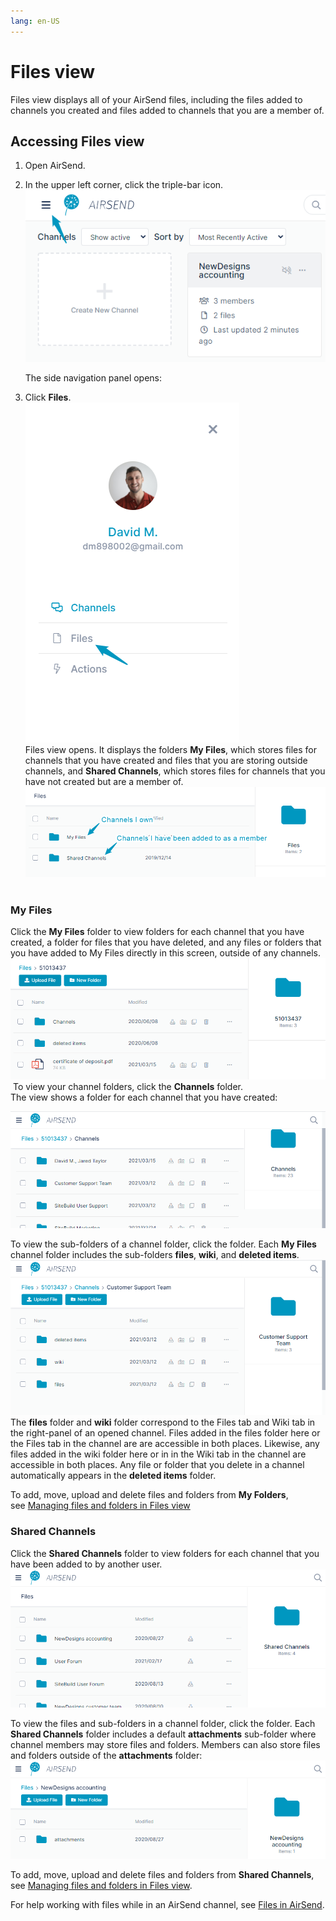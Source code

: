 ```yaml
---
lang: en-US
---
```


# Files view

Files view displays all of your AirSend files, including the files added to channels you created and files added to channels that you are a member of.

## Accessing Files view

1.  Open AirSend.
2.  In the upper left corner, click the triple-bar icon.  
    ![Go to Files View](../assets/files/files-view/go-to-files-view.png)  
      
    The side navigation panel opens:
3.  Click **Files**.  
    ![](../assets/files/files-view/channel-file-navigation-pane.png)  
    Files view opens. It displays the folders **My Files**, which stores files for channels that you have created and files that you are storing outside channels, and **Shared Channels**, which stores files for channels that you have not created but are a member of.   
    ![My Files folders My Files and Shared Channels](../assets/files/files-view/my-files-folders-my-files-and-shared-channels.png) 

### My Files

Click the **My Files** folder to view folders for each channel that you have created, a folder for files that you have deleted, and any files or folders that you have added to My Files directly in this screen, outside of any channels.   
![](../assets/files/files-view/as-my-files.png) To view your channel folders, click the **Channels** folder.  
The view shows a folder for each channel that you have created:  

![](../assets/files/files-view/contents-of-my-files-channels.png)

To view the sub-folders of a channel folder, click the folder. Each **My Files** channel folder includes the sub-folders **files**, **wiki**, and **deleted items**.   
![](../assets/files/files-view/as-channel-files.png)  
The **files** folder and **wiki** folder correspond to the Files tab and Wiki tab in the right-panel of an opened channel. Files added in the files folder here or the Files tab in the channel are are accessible in both places. Likewise, any files added in the wiki folder here or in in the Wiki tab in the channel are accessible in both places. Any file or folder that you delete in a channel automatically appears in the **deleted items** folder.

To add, move, upload and delete files and folders from **My Folders**, see [Managing files and folders in Files view](/files/managing-files-and-folders-in-files-view)

### Shared Channels

Click the **Shared Channels** folder to view folders for each channel that you have been added to by another user.  
![Folders in Shared Channels folder](../assets/files/files-view/folders-in-shared-channels-folder.png)  

  

To view the files and sub-folders in a channel folder, click the folder. Each **Shared Channels** folder includes a default **attachments** sub-folder where channel members may store files and folders. Members can also store files and folders outside of the **attachments** folder:  
![attachments folder inside a Shared Channel folder](../assets/files/files-view/attachments-folder-inside-a-shared-channel-folder.png)  

To add, move, upload and delete files and folders from **Shared Channels**, see [Managing files and folders in Files view](/files/managing-files-and-folders-in-files-view).

For help working with files while in an AirSend channel, see [Files in AirSend](/files/intro).